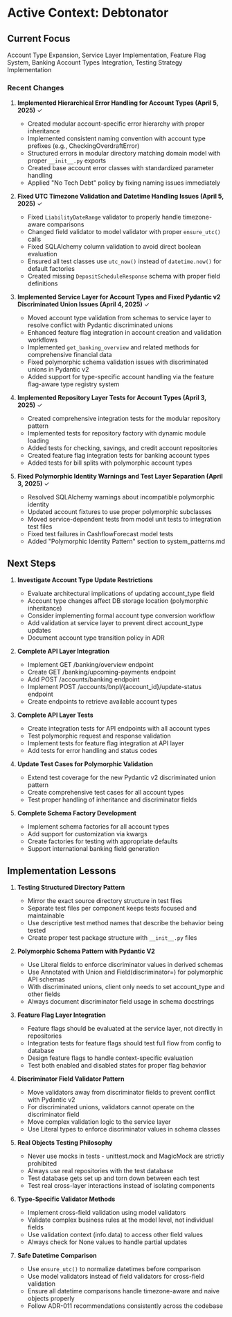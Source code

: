 # Active Context: Debtonator

## Current Focus

Account Type Expansion, Service Layer Implementation, Feature Flag System, Banking Account Types Integration, Testing Strategy Implementation

### Recent Changes

1. **Implemented Hierarchical Error Handling for Account Types (April 5, 2025)** ✓
   - Created modular account-specific error hierarchy with proper inheritance
   - Implemented consistent naming convention with account type prefixes (e.g., CheckingOverdraftError)
   - Structured errors in modular directory matching domain model with proper `__init__.py` exports
   - Created base account error classes with standardized parameter handling
   - Applied "No Tech Debt" policy by fixing naming issues immediately

2. **Fixed UTC Timezone Validation and Datetime Handling Issues (April 5, 2025)** ✓
   - Fixed `LiabilityDateRange` validator to properly handle timezone-aware comparisons
   - Changed field validator to model validator with proper `ensure_utc()` calls
   - Fixed SQLAlchemy column validation to avoid direct boolean evaluation
   - Ensured all test classes use `utc_now()` instead of `datetime.now()` for default factories
   - Created missing `DepositScheduleResponse` schema with proper field definitions

3. **Implemented Service Layer for Account Types and Fixed Pydantic v2 Discriminated Union Issues (April 4, 2025)** ✓
   - Moved account type validation from schemas to service layer to resolve conflict with Pydantic discriminated unions
   - Enhanced feature flag integration in account creation and validation workflows
   - Implemented `get_banking_overview` and related methods for comprehensive financial data
   - Fixed polymorphic schema validation issues with discriminated unions in Pydantic v2
   - Added support for type-specific account handling via the feature flag-aware type registry system

4. **Implemented Repository Layer Tests for Account Types (April 3, 2025)** ✓
   - Created comprehensive integration tests for the modular repository pattern
   - Implemented tests for repository factory with dynamic module loading
   - Added tests for checking, savings, and credit account repositories
   - Created feature flag integration tests for banking account types
   - Added tests for bill splits with polymorphic account types

5. **Fixed Polymorphic Identity Warnings and Test Layer Separation (April 3, 2025)** ✓
   - Resolved SQLAlchemy warnings about incompatible polymorphic identity
   - Updated account fixtures to use proper polymorphic subclasses
   - Moved service-dependent tests from model unit tests to integration test files
   - Fixed test failures in CashflowForecast model tests
   - Added "Polymorphic Identity Pattern" section to system_patterns.md

## Next Steps

1. **Investigate Account Type Update Restrictions**
   - Evaluate architectural implications of updating account_type field
   - Account type changes affect DB storage location (polymorphic inheritance)
   - Consider implementing formal account type conversion workflow
   - Add validation at service layer to prevent direct account_type updates
   - Document account type transition policy in ADR

2. **Complete API Layer Integration**
   - Implement GET /banking/overview endpoint
   - Create GET /banking/upcoming-payments endpoint
   - Add POST /accounts/banking endpoint
   - Implement POST /accounts/bnpl/{account_id}/update-status endpoint
   - Create endpoints to retrieve available account types

3. **Complete API Layer Tests**
   - Create integration tests for API endpoints with all account types
   - Test polymorphic request and response validation
   - Implement tests for feature flag integration at API layer
   - Add tests for error handling and status codes

4. **Update Test Cases for Polymorphic Validation**
   - Extend test coverage for the new Pydantic v2 discriminated union pattern
   - Create comprehensive test cases for all account types
   - Test proper handling of inheritance and discriminator fields

5. **Complete Schema Factory Development**
   - Implement schema factories for all account types
   - Add support for customization via kwargs
   - Create factories for testing with appropriate defaults
   - Support international banking field generation

## Implementation Lessons

1. **Testing Structured Directory Pattern**
   - Mirror the exact source directory structure in test files
   - Separate test files per component keeps tests focused and maintainable
   - Use descriptive test method names that describe the behavior being tested
   - Create proper test package structure with `__init__.py` files

2. **Polymorphic Schema Pattern with Pydantic V2**
   - Use Literal fields to enforce discriminator values in derived schemas
   - Use Annotated with Union and Field(discriminator=) for polymorphic API schemas
   - With discriminated unions, client only needs to set account_type and other fields
   - Always document discriminator field usage in schema docstrings

3. **Feature Flag Layer Integration**
   - Feature flags should be evaluated at the service layer, not directly in repositories
   - Integration tests for feature flags should test full flow from config to database
   - Design feature flags to handle context-specific evaluation
   - Test both enabled and disabled states for proper flag behavior

4. **Discriminator Field Validator Pattern**
   - Move validators away from discriminator fields to prevent conflict with Pydantic v2
   - For discriminated unions, validators cannot operate on the discriminator field
   - Move complex validation logic to the service layer
   - Use Literal types to enforce discriminator values in schema classes

5. **Real Objects Testing Philosophy**
   - Never use mocks in tests - unittest.mock and MagicMock are strictly prohibited
   - Always use real repositories with the test database
   - Test database gets set up and torn down between each test
   - Test real cross-layer interactions instead of isolating components

6. **Type-Specific Validator Methods**
   - Implement cross-field validation using model validators
   - Validate complex business rules at the model level, not individual fields
   - Use validation context (info.data) to access other field values
   - Always check for None values to handle partial updates

7. **Safe Datetime Comparison**
   - Use `ensure_utc()` to normalize datetimes before comparison
   - Use model validators instead of field validators for cross-field validation
   - Ensure all datetime comparisons handle timezone-aware and naive objects properly
   - Follow ADR-011 recommendations consistently across the codebase

